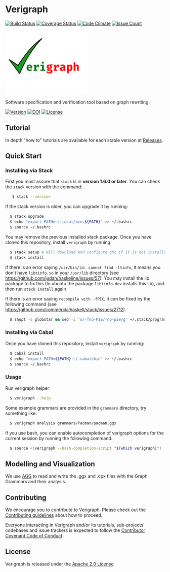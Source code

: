 # Verigraph

[![Build Status](https://travis-ci.org/Verites/verigraph.svg?branch=master)](https://travis-ci.org/Verites/verigraph)
[![Coverage Status](https://coveralls.io/repos/github/Verites/verigraph/badge.svg?branch=master)](https://coveralls.io/github/Verites/verigraph?branch=master)
[![Code Climate](https://codeclimate.com/github/Verites/verigraph/badges/gpa.svg)](https://codeclimate.com/github/Verites/verigraph)
[![Issue Count](https://codeclimate.com/github/Verites/verigraph/badges/issue_count.svg)](https://codeclimate.com/github/Verites/verigraph)

<img src="./images/Verigraph.png" height="200px"/>

Software specification and verification tool based on graph rewriting.

[![Version](https://img.shields.io/github/release/Verites/verigraph.svg)](https://github.com/Verites/verigraph/releases/latest)
[![DOI](https://zenodo.org/badge/22760294.svg)](https://zenodo.org/badge/latestdoi/22760294)
[![License](https://img.shields.io/badge/License-Apache%202.0-blue.svg)](https://github.com/Verites/verigraph/blob/master/LICENSE)

## Tutorial

In depth "how to" tutorials are available for each stable version at [Releases](https://github.com/Verites/verigraph/releases).

## Quick Start

### Installing via Stack

First you must assure that `stack` is in **version 1.6.0 or later**. 
You can check the `stack` version with the command:

```bash
   $ stack --version
```
If the stack version is older, you can upgrade it by running:

```bash
  $ stack upgrade
  $ echo "export PATH=~/.local/bin:${PATH}" >> ~/.bashrc
  $ source ~/.bashrc
```

You may remove the previous installed stack package.
Once you have cloned this repository, install `verigraph` by running:

```bash
  $ stack setup # Will download and configure ghc if it is not installed yet
  $ stack install
```

If there is an error saying `/usr/bin/ld: cannot find -ltinfo`, it means you don't have `libtinfo.so` in your `/usr/lib` directory
(see https://github.com/judah/haskeline/issues/57).
You may install the lib package to fix this (In ubuntu the package `libtinfo-dev` installs this lib), and then run `stack install` again

If there is an error saying `recompile with -fPIC`, it can be fixed by the following command
(see https://github.com/commercialhaskell/stack/issues/2712).

```bash
  $ shopt -s globstar && sed -i 's/-fno-PIE/-no-pie/g' ~/.stack/programs/**/ghc-*/settings`
```


### Installing via Cabal

Once you have cloned this repository, install `verigraph` by running:

```bash
  $ cabal install
  $ echo "export PATH=${PATH}:~/.cabal/bin" >> ~/.bashrc
  $ source ~/.bashrc
```

### Usage

Run verigraph helper:

```bash
  $ verigraph --help
```

Some example grammars are provided in the `grammars` directory, try something like:

```bash
  $ verigraph analysis grammars/Pacman/pacman.ggx
```

If you use bash, you can enable autocompletion of verigraph options for the current
session by running the following command.

```bash
  $ source <(verigraph --bash-completion-script "$(which verigraph)")
```

## Modelling and Visualization

We use [AGG](http://www.user.tu-berlin.de/o.runge/agg/) to read and write the .ggx
and .cpx files with the Graph Grammars and their analysis.

## Contributing

We encourage you to contribute to Verigraph. Please check out the [Contributing guidelines](CONTRIBUTING.md) about how to proceed.

Everyone interacting in Verigraph and/or its tutorials, sub-projects' codebases and issue trackers is expected to follow the [Contributor Covenant Code of Conduct](CODE_OF_CONDUCT.md).

## License

Verigraph is released under the [Apache 2.0 License](LICENSE)
